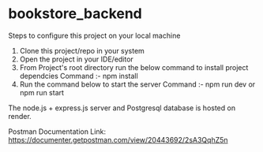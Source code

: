# bookstore_backend
Steps to configure this project on your local machine

1) Clone this project/repo in your system
2) Open the project in your IDE/editor
3) From Project's root directory run the below command to install project dependcies
    Command :- npm install
4) Run the command below to start the server
   Command :- npm run dev or npm run start

The node.js + express.js server and Postgresql database is hosted on render.

Postman Documentation Link:
https://documenter.getpostman.com/view/20443692/2sA3QqhZ5n



